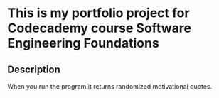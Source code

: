# This is my portfolio project for Codecademy course Software Engineering Foundations
## Description
When you run the program it returns randomized motivational quotes.

